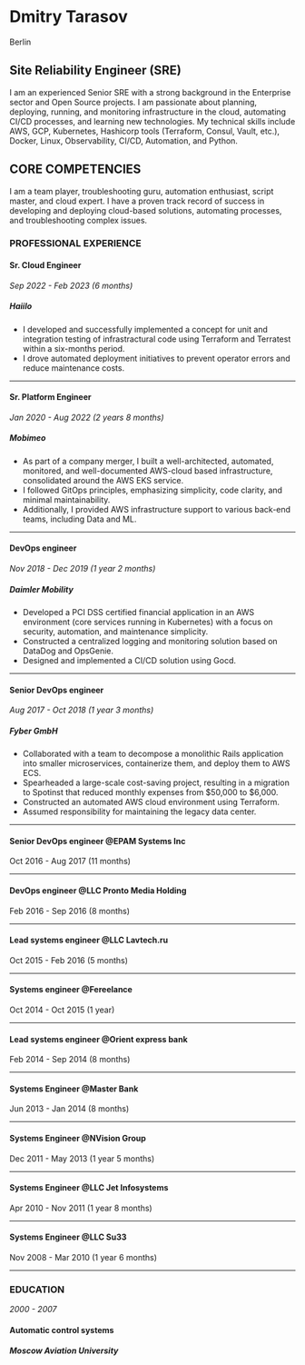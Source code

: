 # Dmitry Tarasov
Berlin

## Site Reliability Engineer (SRE)

I am an experienced Senior SRE with a strong background in the Enterprise sector and Open Source projects. I am passionate about planning, deploying, running, and monitoring infrastructure in the cloud, automating CI/CD processes, and learning new technologies. My technical skills include AWS, GCP, Kubernetes, Hashicorp tools (Terraform, Consul, Vault, etc.), Docker, Linux, Observability, CI/CD, Automation, and Python.

## CORE COMPETENCIES

I am a team player, troubleshooting guru, automation enthusiast, script master, and cloud expert. I have a proven track record of success in developing and deploying cloud-based solutions, automating processes, and troubleshooting complex issues.

### PROFESSIONAL EXPERIENCE

#### Sr. Cloud Engineer

*Sep 2022 - Feb 2023* *(6 months)*

##### Haiilo

- I developed and successfully implemented a concept for unit and integration testing of infrastractural code using Terraform and Terratest within a six-months period.
- I drove automated deployment initiatives to prevent operator errors and reduce maintenance costs.

---------
#### Sr. Platform Engineer

*Jan 2020 - Aug 2022* *(2 years 8 months)*

##### Mobimeo

- As part of a company merger, I built a well-architected, automated, monitored, and well-documented AWS-cloud based infrastructure, consolidated around the AWS EKS service.
- I followed GitOps principles, emphasizing simplicity, code clarity, and minimal maintainability.
- Additionally, I provided AWS infrastructure support to various back-end teams, including Data and ML.

---------
#### DevOps engineer

*Nov 2018 - Dec 2019* *(1 year 2 months)*

##### Daimler Mobility

- Developed a PCI DSS certified financial application in an AWS environment (core services running in Kubernetes) with a focus on security, automation, and maintenance simplicity.
- Constructed a centralized logging and monitoring solution based on DataDog and OpsGenie.
- Designed and implemented a CI/CD solution using Gocd.

---------
#### Senior DevOps engineer 

*Aug 2017 - Oct 2018* *(1 year 3 months)*

##### Fyber GmbH

- Collaborated with a team to decompose a monolithic Rails application into smaller microservices, containerize them, and deploy them to AWS ECS.
- Spearheaded a large-scale cost-saving project, resulting in a migration to Spotinst that reduced monthly expenses from $50,000 to $6,000.
- Constructed an automated AWS cloud environment using Terraform.
- Assumed responsibility for maintaining the legacy data center.

---------
#### Senior DevOps engineer @EPAM Systems Inc

Oct 2016 - Aug 2017 (11 months)

---------
#### DevOps engineer @LLC Pronto Media Holding

Feb 2016 - Sep 2016 (8 months)

---------
#### Lead systems engineer @LLC Lavtech.ru

Oct 2015 - Feb 2016 (5 months)

---------
#### Systems engineer @Fereelance

Oct 2014 - Oct 2015 (1 year)

---------
#### Lead systems engineer @Orient express bank

Feb 2014 - Sep 2014 (8 months)

---------
#### Systems Engineer @Master Bank

Jun 2013 - Jan 2014 (8 months)

---------
#### Systems Engineer @NVision Group

Dec 2011 - May 2013 (1 year 5 months)

---------
#### Systems Engineer @LLC Jet Infosystems

Apr 2010 - Nov 2011 (1 year 8 months)

---------
#### Systems Engineer @LLC Su33

Nov 2008 - Mar 2010 (1 year 6 months)

---------

### EDUCATION

*2000 - 2007*

#### Automatic control systems

##### Moscow Aviation University
